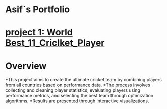 # Asif`s Portfolio

# [project 1: World Best_11_Criclket_Player](https://github.com/AsifSaheerkv/Best_11_criclket_player)

# Overview
*This project aims to create the ultimate cricket team by combining players from all countries based on performance data. 
*The process involves collecting and cleaning player statistics, evaluating players using performance metrics, and selecting the best team through optimization algorithms.
*Results are presented through interactive visualizations.
